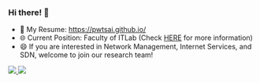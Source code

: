### Hi there! 👋

 - 👼 My Resume: https://pwtsai.github.io/
 - 🌐 Current Position: Faculty of ITLab (Check [HERE](http://lab.pwtsai.im) for more information)
 - 😄 If you are interested in Network Management, Internet Services, and SDN, welcome to join our research team!

<a href="https://github.com/anuraghazra/github-readme-stats"> 
  <img  style="max-width: 40%;" src="https://github-readme-stats.vercel.app/api?username=pwtsai&show_icons=true"> <img style="max-width: 40%;" src="https://github-readme-stats.vercel.app/api/top-langs/?username=pwtsai&layout=compact">
</a>

